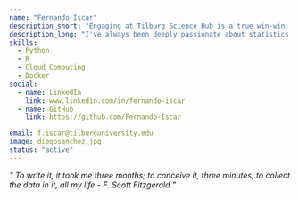 ```yaml
---
name: "Fernando Iscar"
description_short: "Engaging at Tilburg Science Hub is a true win-win: While deepening my Data Science background, I'm also paving the way for the community's enrichment."
description_long: "I've always been deeply passionate about statistics, predictions, and the art of data visualization. This guided me to explore the fields of machine learning and deep learning, establishing a robust background in data science. My ambition for knowledge drew me to Tilburg Science Hub, where I further refined my expertise with research in cloud computing and reproducible environments, making these skills also available for the broader open science community."
skills: 
  - Python 
  - R
  - Cloud Computing
  - Docker
social:
  - name: LinkedIn
    link: www.linkedin.com/in/fernando-iscar
  - name: GitHub
    link: https://github.com/Fernando-Iscar

email: f.iscar@tilburguniversity.edu
image: diegosanchez.jpg
status: "active"
---
```



*" To write it, it took me three months; to conceive it, three minutes; to collect the data in it, all my life - F. Scott Fitzgerald "*